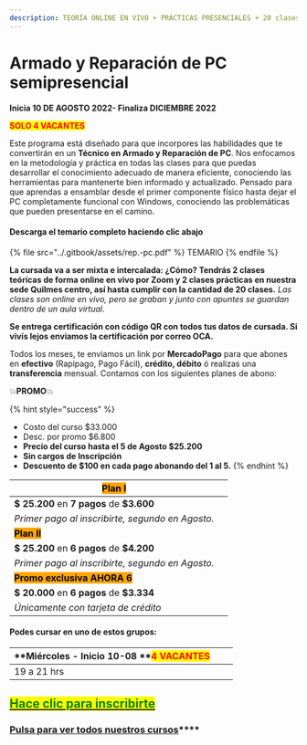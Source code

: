 ```yaml
---
description: TEORÍA ONLINE EN VIVO + PRÁCTICAS PRESENCIALES + 20 clases de 2 horas.
---
```


# Armado y Reparación de PC semipresencial

**Inicia 10 DE AGOSTO 2022- Finaliza DICIEMBRE 2022**&#x20;

<mark style="color:red;">**SOLO 4 VACANTES**</mark>

Este programa está diseñado para que incorpores las habilidades que te convertirán en un **Técnico en Armado y Reparación de PC**. Nos enfocamos en la metodología y práctica en todas las clases para que puedas desarrollar el conocimiento adecuado de manera eficiente, conociendo las herramientas para mantenerte bien informado y actualizado. Pensado para que aprendas a ensamblar desde el primer componente físico hasta dejar el PC completamente funcional con Windows, conociendo las problemáticas que pueden presentarse en el camino.

#### Descarga el temario completo haciendo clic abajo

{% file src="../.gitbook/assets/rep.-pc.pdf" %}
TEMARIO
{% endfile %}

**La cursada va a ser mixta e intercalada: ¿Cómo? Tendrás 2 clases teóricas de forma online en vivo por Zoom y 2 clases prácticas en nuestra sede Quilmes centro, así hasta cumplir con la cantidad de 20 clases.**  _Las clases son online en vivo, pero se graban y  junto con apuntes se guardan dentro de un aula virtual._

**Se entrega certificación con código QR con todos tus datos de cursada. Si vivís lejos enviamos la certificación por correo OCA.**

Todos los meses, te enviamos un link por **MercadoPago** para que abones en **efectivo** (Rapipago, Pago Fácil), **crédito, débito** ó realizas una **transferencia** mensual. Contamos con los siguientes planes de abono:

💥**PROMO**💥&#x20;

{% hint style="success" %}
* Costo del curso $33.000
* Desc. por promo $6.800
* **Precio del curso hasta el 5 de Agosto $25.200**
* **Sin cargos de Inscripción**
* **Descuento de $100 en cada pago abonando del 1 al 5.**&#x20;
{% endhint %}

| <mark style="background-color:orange;">**Plan I**</mark>                  |   |
| ------------------------------------------------------------------------- | - |
| **$ 25.200** en **7 pagos** de **$3.600**                                 |   |
| _Primer pago al inscribirte, segundo en Agosto._                          |   |
| <mark style="background-color:orange;">**Plan II**</mark>                 |   |
| **$ 25.200** en **6 pagos** de **$4.200**                                 |   |
| _Primer pago al inscribirte, segundo en Agosto._                          |   |
| <mark style="background-color:orange;">**Promo exclusiva AHORA 6**</mark> |   |
| **$ 20.000** en **6 pagos** de **$3.334**                                 |   |
| _Únicamente con tarjeta de crédito_                                       |   |

#### Podes cursar en uno de estos grupos:

| **Miércoles - Inicio 10-08 **<mark style="color:red;">**4 VACANTES**</mark> |   |   |
| --------------------------------------------------------------------------- | - | - |
| 19 a 21 hrs                                                                 |   |   |

## <mark style="color:green;"></mark>[<mark style="color:green;">Hace clic para inscribirte</mark>](https://wa.me/+5491164622877?text=Hola,%20le%C3%AD%20toda%20la%20info%20del%20curso%20de%20Armado%20y%20Reparaci%C3%B3n%20de%20PC%20Presencial%20y%20quiero%20inscribirme)<mark style="color:green;"></mark>

### [**Pulsa para ver todos nuestros cursos**](../)****
